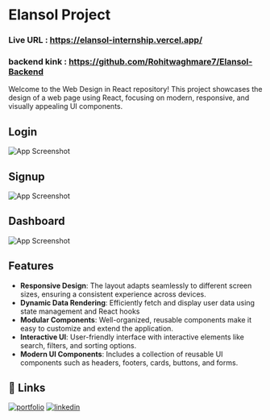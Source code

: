 
# Elansol Project

### Live URL : https://elansol-internship.vercel.app/

### backend kink : https://github.com/Rohitwaghmare7/Elansol-Backend

Welcome to the Web Design in React repository! This project showcases the design of a web page using React, focusing on modern, responsive, and visually appealing UI components.


## Login

![App Screenshot](https://firebasestorage.googleapis.com/v0/b/rohitportfolio-2464a.appspot.com/o/s1.png?alt=media&token=b4dfa6f5-c9ef-4211-8845-9fe0c714338c)


## Signup

![App Screenshot](https://firebasestorage.googleapis.com/v0/b/rohitportfolio-2464a.appspot.com/o/s2.png?alt=media&token=a1a2b5cc-e0e2-4e59-a253-01dcdbe884c1)

## Dashboard

![App Screenshot](https://firebasestorage.googleapis.com/v0/b/rohitportfolio-2464a.appspot.com/o/s3.png?alt=media&token=c01cb78b-43e6-47bb-b057-11641781b916)

## Features

- **Responsive Design**: The layout adapts seamlessly to different screen sizes, ensuring a consistent experience across devices.
- **Dynamic Data Rendering**: Efficiently fetch and display user data using state management and React hooks
- **Modular Components**: Well-organized, reusable components make it easy to customize and extend the application.
- **Interactive UI**: User-friendly interface with interactive elements like search, filters, and sorting options.
- **Modern UI Components**: Includes a collection of reusable UI components such as headers, footers, cards, buttons, and forms.


## 🔗 Links
[![portfolio](https://img.shields.io/badge/my_portfolio-000?style=for-the-badge&logo=ko-fi&logoColor=white)](https://rohitwaghmare-800cb.web.app/)
[![linkedin](https://img.shields.io/badge/linkedin-0A66C2?style=for-the-badge&logo=linkedin&logoColor=white)](www.linkedin.com/in/rohitwaghmare7)

